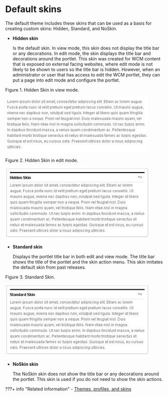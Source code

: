 # Default skins

The default theme includes these skins that can be used as a basis for creating custom skins: Hidden, Standard, and NoSkin.

-   **Hidden skin**

    Is the default skin. In view mode, this skin does not display the title bar or any decorations. In edit mode, the skin displays the title bar and decorations around the portlet. This skin was created for WCM content that is exposed on external facing websites, where edit mode is not likely to be shown to users so the title bar is hidden. However, when an administrator or user that has access to edit the WCM portlet, they can put a page into edit mode and configure the portlet.


Figure 1. Hidden Skin in view mode.

![Hidden skin in view mode](../../../../images/themeopt_hiddenskin_view.jpg)

Figure 2. Hidden Skin in edit mode.

![Hidden skin in edit mode.](../../../../images/themeopt_hiddenskin_edit.jpg)

-   **Standard skin**

    Displays the portlet title bar in both edit and view mode. The title bar shows the title of the portlet and the skin action menu. This skin imitates the default skin from past releases.


Figure 3. Standard Skin.

![Standard skin.](../../../../images/themeopt_standardskin.jpg)

-   **NoSkin skin**

    The NoSkin skin does not show the title bar or any decorations around the portlet. This skin is used if you do not need to show the skin actions.



???+ info "Related information"
    - [Themes, profiles, and skins](../../../create_sites/website_building_blocks/themes_profiles_skins/index.md)

